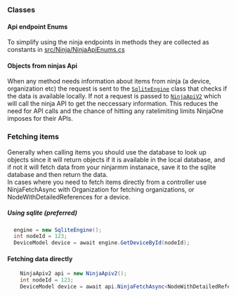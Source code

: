 ﻿
### Classes
#### Api endpoint Enums
To simplify using the ninja endpoints in methods they are collected as constants in [src/Ninja/NinjaApiEnums.cs](src/Ninja/NinjaApiEnums.cs) 

#### Objects from ninjas Api

When any method needs information about items from ninja (a device, organization etc) the request is sent to the [`SqliteEngine`](src/Database/SqliteEngine.cs) class that checks if the data is available locally. If not a request is passed to [`NinjaApiV2`](src/Ninja/NinjaApiv2.cs) which will call the ninja API to get the neccessary information. This reduces the need for API calls and the chance of hitting any ratelimiting limits NinjaOne imposes for their APIs.


### Fetching items

Generally when calling items you should use the database to look up objects since it will return objects if it is available in the local database, and if not it will fetch data from your ninjarmm instanace, save it to the sqlite database and then return the data.   
In cases where you need to fetch items directly from a controller use NinjaFetchAsync<T> with Organization for fetching organizations, or NodeWithDetailedReferences for a device.

##### Using sqlite (preferred)
  ```csharp
    engine = new SqliteEngine();
    int nodeId = 123;
    DeviceModel device = await engine.GetDeviceById(nodeId);
```
  
#### Fetching data directly
```csharp
    NinjaApiv2 api = new NinjaApiv2();
    int nodeId = 123;
    DeviceModel device = await api.NinjaFetchAsync<NodeWithDetailedReferences>(NinjaApiEndpoint.getDevice, nodeId);
```
  
